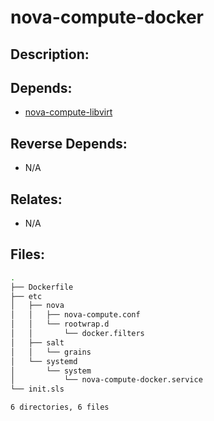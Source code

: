 # nova-compute-docker

## Description:



## Depends:

  -  [nova-compute-libvirt](salt/nova-compute-libvirt)

## Reverse Depends:

  -  N/A

## Relates:

  -  N/A

## Files:

```bash
.
├── Dockerfile
├── etc
│   ├── nova
│   │   ├── nova-compute.conf
│   │   └── rootwrap.d
│   │       └── docker.filters
│   ├── salt
│   │   └── grains
│   └── systemd
│       └── system
│           └── nova-compute-docker.service
└── init.sls

6 directories, 6 files
```

